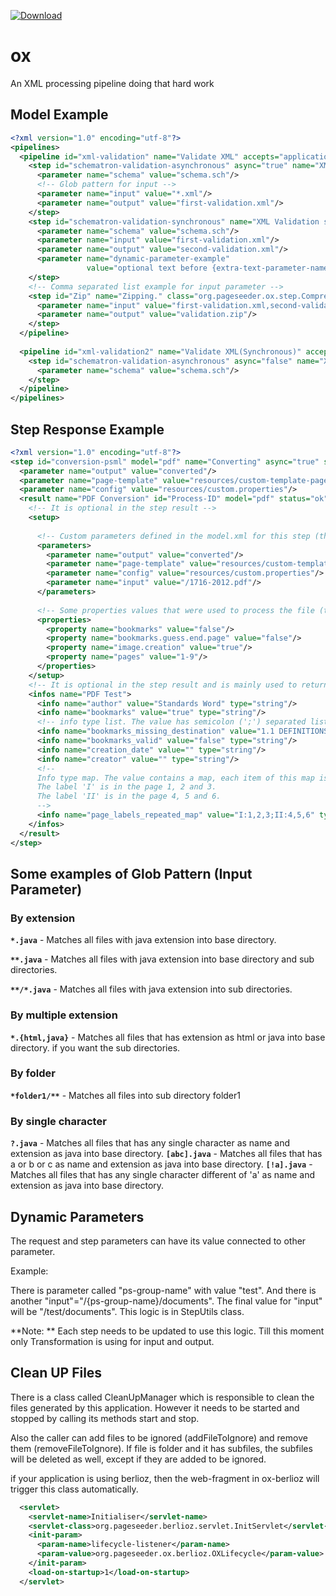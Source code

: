 [ ![Download](https://api.bintray.com/packages/pageseeder/maven/ox/images/download.svg) ](https://bintray.com/pageseeder/maven/ox/_latestVersion)

# ox
An XML processing pipeline doing that hard work


## Model Example

```xml
<?xml version="1.0" encoding="utf-8"?>
<pipelines>
  <pipeline id="xml-validation" name="Validate XML" accepts="application/xml" default="true">
    <step id="schematron-validation-asynchronous" async="true" name="XML Validation Asynchronous" class="org.pageseeder.ox.schematron.step.SchematronValidation">
      <parameter name="schema" value="schema.sch"/>
      <!-- Glob pattern for input -->
      <parameter name="input" value="*.xml"/>
      <parameter name="output" value="first-validation.xml"/>
    </step>
    <step id="schematron-validation-synchronous" name="XML Validation synchronous" class="org.pageseeder.ox.schematron.step.SchematronValidation">
      <parameter name="schema" value="schema.sch"/>
      <parameter name="input" value="first-validation.xml"/>
      <parameter name="output" value="second-validation.xml"/>
      <parameter name="dynamic-parameter-example" 
                 value="optional text before {extra-text-parameter-name=optional default value} optional text after"/>
    </step>    
    <!-- Comma separated list example for input parameter -->
    <step id="Zip" name="Zipping." class="org.pageseeder.ox.step.Compression">
      <parameter name="input" value="first-validation.xml,second-validation.xml" /> 
      <parameter name="output" value="validation.zip"/>
    </step> 
  </pipeline>
  
  <pipeline id="xml-validation2" name="Validate XML(Synchronous)" accepts="application/xml" default="true">
    <step id="schematron-validation-asynchronous" async="false" name="XML Validation Synchronous" class="org.pageseeder.ox.schematron.step.SchematronValidation">
      <parameter name="schema" value="schema.sch"/>
    </step>
  </pipeline>
</pipelines>
``` 

## Step Response Example

```xml
<?xml version="1.0" encoding="utf-8"?>
<step id="conversion-psml" model="pdf" name="Converting" async="true" step="com.pageseeder.ox.pdf.step.PDFToPSML" next-id="zip-converted">
  <parameter name="output" value="converted"/>
  <parameter name="page-template" value="resources/custom-template-page.psml"/>
  <parameter name="config" value="resources/custom.properties"/>
  <result name="PDF Conversion" id="Process-ID" model="pdf" status="ok" time="14596" downloadable="false" path="converted" input="/pdf-file.pdf">
    <!-- It is optional in the step result -->
    <setup>
    
      <!-- Custom parameters defined in the model.xml for this step (they are just examples)-->
      <parameters>
        <parameter name="output" value="converted"/>
        <parameter name="page-template" value="resources/custom-template-page.psml"/>
        <parameter name="config" value="resources/custom.properties"/>
        <parameter name="input" value="/1716-2012.pdf"/>
      </parameters>
      
      <!-- Some properties values that were used to process the file (they are just examples) -->
      <properties>
        <property name="bookmarks" value="false"/>
        <property name="bookmarks.guess.end.page" value="false"/>     
        <property name="image.creation" value="true"/>
        <property name="pages" value="1-9"/>
      </properties>
    </setup>
    <!-- It is optional in the step result and is mainly used to return information of the file -->
    <infos name="PDF Test">
      <info name="author" value="Standards Word" type="string"/>
      <info name="bookmarks" value="true" type="string"/>
      <!-- info type list. The value has semicolon (';') separated list-->
      <info name="bookmarks_missing_destination" value="1.1 DEFINITIONS;1.1.1 Sub title" type="list"/>
      <info name="bookmarks_valid" value="false" type="string"/>
      <info name="creation_date" value="" type="string"/>
      <info name="creator" value="" type="string"/>
      <!-- 
      Info type map. The value contains a map, each item of this map is separated by semicolon (';'), the key and the value is separated by two points (':') and value also can contains a comma separated list.
      The label 'I' is in the page 1, 2 and 3.
      The label 'II' is in the page 4, 5 and 6.
      -->
      <info name="page_labels_repeated_map" value="I:1,2,3;II:4,5,6" type="map"/>
    </infos>
  </result>
</step>
```
 
## Some examples of Glob Pattern (Input Parameter)

### By extension

__`*.java`__ - Matches all files with java extension into base directory. 

__`**.java`__ - Matches all files with java extension into base directory and sub directories.
 
__`**/*.java`__ - Matches all files with java extension into sub directories.
 

### By multiple extension
 
__`*.{html,java}`__ - Matches all files that has extension as html or java into base directory. if you want the  sub directories.

 
### By folder

__`*folder1/**`__ - Matches all files into sub directory folder1

 
### By single character
 
__`?.java`__ - Matches all files that has any single character as name and extension as java into base directory.
__`[abc].java`__ - Matches all files that has a or b or c as name and extension as java into base directory.
__`[!a].java`__ -  Matches all files that has any single character different of 'a' as name and extension as java into base directory.


## Dynamic Parameters

The request and step parameters can have its value connected to other parameter. 

Example:

There is parameter called "ps-group-name" with value "test".
And there is another "input"="/{ps-group-name}/documents". 
The final value for "input" will be "/test/documents".
This logic is in StepUtils class.

**Note: ** Each step needs to be updated to use this logic. Till this moment only Transformation is using for input and output.

## Clean UP Files

There is a class called CleanUpManager which is responsible to clean the files generated by this application. However it needs to be started and stopped by calling its methods start and stop. 

Also the caller can add files to be ignored (addFileToIgnore) and remove them (removeFileToIgnore). If file is folder and it has subfiles, the subfiles will be deleted as well, except if they are added to be ignored.

if your application is using berlioz, then the web-fragment in ox-berlioz will trigger this class automatically.

```xml
  <servlet>
    <servlet-name>Initialiser</servlet-name>
    <servlet-class>org.pageseeder.berlioz.servlet.InitServlet</servlet-class>
    <init-param>
      <param-name>lifecycle-listener</param-name>
      <param-value>org.pageseeder.ox.berlioz.OXLifecycle</param-value>
    </init-param>
    <load-on-startup>1</load-on-startup>
  </servlet>   
``` 